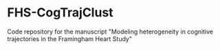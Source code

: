 # FHS-CogTrajClust
Code repository for the manuscript "Modeling heterogeneity in cognitive trajectories in the Framingham Heart Study"
